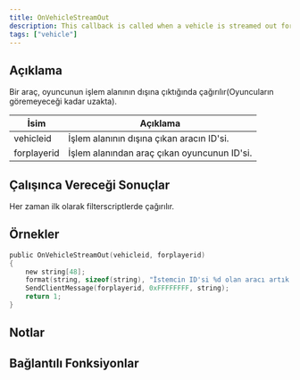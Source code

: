 ```yaml
---
title: OnVehicleStreamOut
description: This callback is called when a vehicle is streamed out for a player's client (it's so far away that they can't see it).
tags: ["vehicle"]
---
```


<VersionWarn name='callback' version='SA-MP 0.3a' />

## Açıklama

Bir araç, oyuncunun işlem alanının dışına çıktığında çağırılır(Oyuncuların göremeyeceği kadar uzakta).

| İsim        | Açıklama                                                     |
| ----------- | ------------------------------------------------------------ |
| vehicleid   | İşlem alanının dışına çıkan aracın ID'si.                    |
| forplayerid | İşlem alanından araç çıkan oyuncunun ID'si.                  |

## Çalışınca Vereceği Sonuçlar

Her zaman ilk olarak filterscriptlerde çağırılır.

## Örnekler

```c
public OnVehicleStreamOut(vehicleid, forplayerid)
{
    new string[48];
    format(string, sizeof(string), "İstemcin ID'si %d olan aracı artık göremez.", vehicleid);
    SendClientMessage(forplayerid, 0xFFFFFFFF, string);
    return 1;
}
```

## Notlar

<TipNPCCallbacks />

## Bağlantılı Fonksiyonlar

